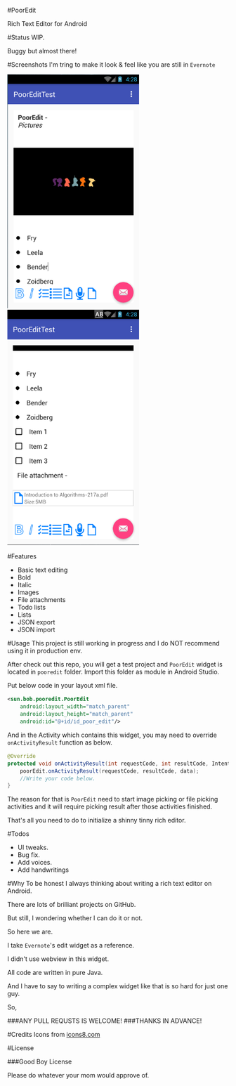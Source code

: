#PoorEdit

Rich Text Editor for Android

#Status
WIP.

Buggy but almost there!

#Screenshots
I'm tring to make it look & feel like you are still in `Evernote`

<img src='art/shot1.png' width='300'/>
<br />
<img src='art/shot2.png' width='300'/>

#Features
* Basic text editing
* Bold
* Italic
* Images
* File attachments
* Todo lists
* Lists
* JSON export
* JSON import

#Usage
This project is still working in progress and I do NOT recommend using it in production env.

After check out this repo, you will get a test project and `PoorEdit` widget is located in `pooredit` folder. Import this folder as module in Android Studio.

Put below code in your layout xml file.

```xml
<sun.bob.pooredit.PoorEdit
    android:layout_width="match_parent"
    android:layout_height="match_parent"
    android:id="@+id/id_poor_edit"/>
```

And in the Activity which contains this widget, you may need to override `onActivityResult` function as below.

```java
@Override
protected void onActivityResult(int requestCode, int resultCode, Intent data){
    poorEdit.onActivityResult(requestCode, resultCode, data);
    //Write your code below.
}
```

The reason for that is `PoorEdit` need to start image picking or file picking activities and it will require picking result after those activities finished.

That's all you need to do to initialize a shinny tinny rich editor.

#Todos
* UI tweaks.
* Bug fix.
* Add voices.
* Add handwritings

#Why
To be honest I always thinking about writing a rich text editor on Android. 

There are lots of brilliant projects on GitHub.

But still, I wondering whether I can do it or not.

So here we are.

I take `Evernote`'s edit widget as a reference. 

I didn't use webview in this widget. 

All code are written in pure Java.

And I have to say to writing a complex widget like that is so hard for just one guy.

So,

###ANY PULL REQUSTS IS WELCOME!
###THANKS IN ADVANCE!

#Credits
Icons from [icons8.com](https://icons8.com/)

#License

###Good Boy License

Please do whatever your mom would approve of.
